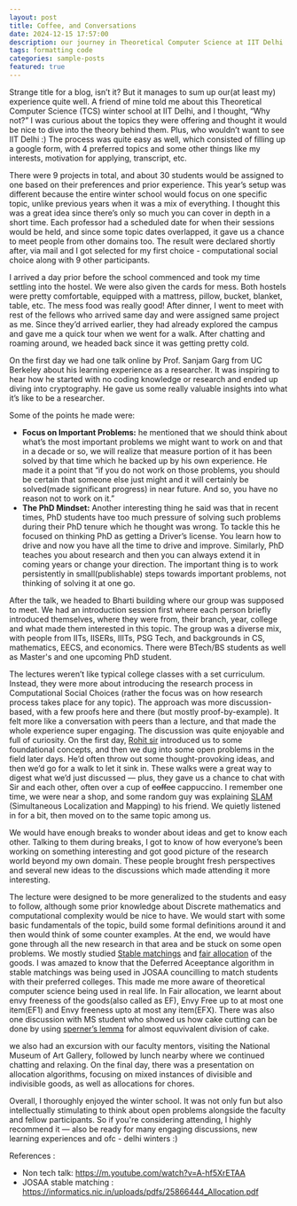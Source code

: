 ```yaml
---
layout: post
title: Coffee, and Conversations
date: 2024-12-15 17:57:00
description: our journey in Theoretical Computer Science at IIT Delhi
tags: formatting code
categories: sample-posts
featured: true
---
```


Strange title for a blog, isn’t it? But it manages to sum up our(at least my) experience quite well. A friend of mine told me about this Theoretical Computer Science (TCS) winter school at IIT Delhi, and I thought, “Why not?” I was curious about the topics they were offering and thought it would be nice to dive into the theory behind them. Plus, who wouldn’t want to see IIT Delhi :) 
The process was quite easy as well, which consisted of filling up a google form, with 4 preferred topics and some other things like my interests, motivation for applying, transcript, etc. 

There were 9 projects in total, and about 30 students would be assigned to one based on their preferences and prior experience. This year’s setup was different because the entire winter school would focus on one specific topic, unlike previous years when it was a mix of everything. I thought this was a great idea since there’s only so much you can cover in depth in a short time. Each professor had a scheduled date for when their sessions would be held, and since some topic dates overlapped, it gave us a chance to meet people from other domains too. The result were declared shortly after, via mail and I got selected for my first choice - computational social choice along with 9 other participants.

I arrived a day prior before the school commenced and took my time settling into the hostel. We were also given the cards for mess. Both hostels were pretty comfortable, equipped with a mattress, pillow, bucket, blanket, table, etc. The mess food was really good! After dinner, I went to meet with rest of the fellows who arrived same day and were assigned same project as me. Since they’d arrived earlier, they had already explored the campus and gave me a quick tour when we went for a walk. After chatting and roaming around, we headed back since it was getting pretty cold.

On the first day we had one talk online by Prof. Sanjam Garg from UC Berkeley about his learning experience as a researcher. It was inspiring to hear how he started with no coding knowledge or research and ended up diving into cryptography. He gave us some really valuable insights into what it’s like to be a researcher. 

Some of the points he made were:

 

- **Focus on Important Problems:** he mentioned that we should think about what’s the most important problems we might want to work on and that in a decade or so, we will realize that measure portion of it has been solved by that time which he backed up by his own experience. He made it a point that “if you do not work on those problems, you should be certain that someone else just might and it will certainly be solved(made significant progress) in near future. And so, you have no reason not to work on it.”
- **The PhD Mindset:** Another interesting thing he said was that in recent times, PhD students have too much pressure of solving such problems during their PhD tenure which he thought was wrong. To tackle this he focused on thinking PhD as getting a Driver’s license. You learn how to drive and now you have all the time to drive and improve. Similarly, PhD teaches you about research and then you can always extend it in coming years or change your direction. The important thing is to work persistently in small(publishable) steps towards important problems, not thinking of solving it at one go.

After the talk, we headed to Bharti building where our group was supposed to meet. We had an introduction session first where each person briefly introduced themselves, where they were from, their branch, year, college and what made them interested in this topic. The group was a diverse mix, with people from IITs, IISERs, IIITs, PSG Tech, and backgrounds in CS, mathematics, EECS, and economics. There were BTech/BS students as well as Master's and one upcoming PhD student.

The lectures weren’t like typical college classes with a set curriculum. Instead, they were more about introducing the research process in Computational Social Choices (rather the focus was on how research process takes place for any topic). The approach was more discussion-based, with a few proofs here and there (but mostly proof-by-example). It felt more like a conversation with peers than a lecture, and that made the whole experience super engaging. The discussion was quite enjoyable and full of curiosity. On the first day, [Rohit sir](https://rohitvaish.in/) introduced us to some foundational concepts, and then we dug into some open problems in the field later days. He’d often throw out some thought-provoking ideas, and then we’d go for a walk to let it sink in. These walks were a great way to digest what we’d just discussed — plus, they gave us a chance to chat with Sir and each other, often over a cup of ~~coffee~~ cappuccino. I remember one time, we were near a shop, and some random guy was explaining [SLAM](https://medium.com/machinevision/overview-of-slam-50b7f49903b7) (Simultaneous Localization and Mapping) to his friend. We quietly listened in for a bit, then moved on to the same topic among us.

We would have enough breaks to wonder about ideas and get to know each other. Talking to them during breaks, I got to know of how everyone’s been working on something interesting and got good picture of the research world beyond my own domain. These people brought fresh perspectives and several new ideas to the discussions which made attending it more interesting. 

The lecture were designed to be more generalized to the students and easy to follow, although some prior knowledge about Discrete mathematics and computational complexity would be nice to have. We would start with some basic fundamentals of the topic, build some formal definitions around it and then would think of some counter examples. At the end, we would have gone through all the new research in that area and be stuck on some open problems. We mostly studied [Stable matchings](https://en.wikipedia.org/wiki/Stable_marriage_problem) and [fair allocation](https://en.wikipedia.org/wiki/Fair_item_allocation) of the goods. I was amazed to know that the Deferred Aceeptance algorithm in stable matchings was being used in JOSAA councilling to match students with their preferred colleges. This made me more aware of theoretical computer science being used in real life. In Fair allocation, we learnt about envy freeness of the goods(also called as EF), Envy Free up to at most one item(EF1) and Envy freeness upto at most any item(EFX). There was also one discussion with MS student who showed us how cake cutting can be done by using [sperner’s lemma](https://en.wikipedia.org/wiki/Sperner%27s_lemma) for almost equvivalent division of cake. 

we also had an excursion with our faculty mentors, visiting the National Museum of Art Gallery, followed by lunch nearby where we continued chatting and relaxing. On the final day, there was a presentation on allocation algorithms, focusing on mixed instances of divisible and indivisible goods, as well as allocations for chores.

Overall, I thoroughly enjoyed the winter school. It was not only fun but also intellectually stimulating to think about open problems alongside the faculty and fellow participants. So if you're considering attending, I highly recommend it — also be ready for many engaging discussions, new learning experiences and ofc - delhi winters :)



References :
* Non tech talk: https://m.youtube.com/watch?v=A-hf5XrETAA
* JOSAA stable matching : https://informatics.nic.in/uploads/pdfs/25866444_Allocation.pdf
